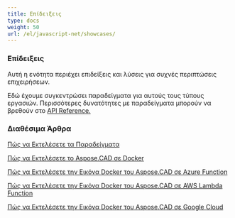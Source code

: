 ```yaml
---
title: Επίδειξεις
type: docs
weight: 50
url: /el/javascript-net/showcases/
---
```


### **Επίδειξεις**
Αυτή η ενότητα περιέχει επιδείξεις και λύσεις για συχνές περιπτώσεις επιχειρήσεων.

Εδώ έχουμε συγκεντρώσει παραδείγματα για αυτούς τους τύπους εργασιών. Περισσότερες δυνατότητες με παραδείγματα μπορούν να βρεθούν στο [API Reference.](https://apireference.aspose.com/cad/net)
### **Διαθέσιμα Άρθρα**

[Πώς να Εκτελέσετε τα Παραδείγματα](/el/cad/net/how-to-run-the-examples/)

[Πώς να Εκτελέσετε το Aspose.CAD σε Docker](/el/cad/net/how-to-run-aspose-cad-in-docker/)

[Πώς να Εκτελέσετε την Εικόνα Docker του Aspose.CAD σε Azure Function](/el/cad/net/how-to-run-aspose-cad-docker-image-in-azure-function/) 

[Πώς να Εκτελέσετε την Εικόνα Docker του Aspose.CAD σε AWS Lambda Function](/el/cad/net/how-to-run-aspose-cad-docker-image-in-aws-lambda-function/)

[Πώς να Εκτελέσετε την Εικόνα Docker του Aspose.CAD σε Google Cloud](/el/cad/net/how-to-run-aspose-cad-docker-image-in-google-cloud/)
